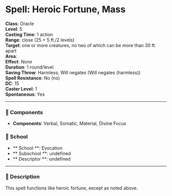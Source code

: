 
# Spell: Heroic Fortune, Mass
**Class**: Oracle  
**Level**: 5  
**Casting Time**: 1 action  
**Range**: close (25 + 5 ft./2 levels)  
**Target**: one or more creatures, no two of which can be more than 30 ft. apart  
**Area**:   
**Effect**: _None_  
**Duration**: 1 round/level  
**Saving Throw**: Harmless, Will negates (Will negates (harmless))  
**Spell Resistance**: No (no)  
**DC**: 15  
**Caster Level**: 1  
**Spontaneous**: Yes

---

### 🔮 Components
- **Components**: Verbal, Somatic, Material, Divine Focus

### 🏫 School
- ** School **: Evocation
- ** Subschool **: undefined
- ** Descriptor **: undefined
---

### 📜 Description
This spell functions like heroic fortune, except as noted above.

